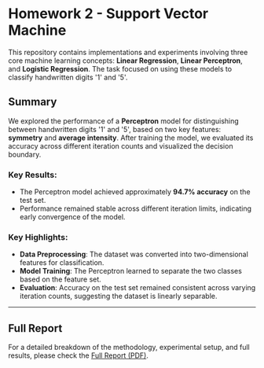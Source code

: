 
# Homework 2 - Support Vector Machine

This repository contains implementations and experiments involving three core machine learning concepts: **Linear Regression**, **Linear Perceptron**, and **Logistic Regression**. The task focused on using these models to classify handwritten digits '1' and '5'.

## Summary

We explored the performance of a **Perceptron** model for distinguishing between handwritten digits '1' and '5', based on two key features: **symmetry** and **average intensity**. After training the model, we evaluated its accuracy across different iteration counts and visualized the decision boundary.

### Key Results:
- The Perceptron model achieved approximately **94.7% accuracy** on the test set.
- Performance remained stable across different iteration limits, indicating early convergence of the model.

### Key Highlights:
- **Data Preprocessing**: The dataset was converted into two-dimensional features for classification.
- **Model Training**: The Perceptron learned to separate the two classes based on the feature set.
- **Evaluation**: Accuracy on the test set remained consistent across varying iteration counts, suggesting the dataset is linearly separable.

---

## Full Report

For a detailed breakdown of the methodology, experimental setup, and full results, please check the [Full Report (PDF)](report/Homework1_Report.pdf).
